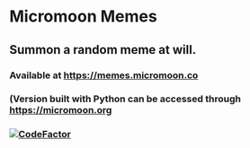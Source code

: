 # Micromoon Memes
## Summon a random meme at will.
### Available at https://memes.micromoon.co
### (Version built with Python can be accessed through https://micromoon.org
### [![CodeFactor](https://www.codefactor.io/repository/github/mehmetcankahveci/memes.micromoon.co/badge)](https://www.codefactor.io/repository/github/mehmetcankahveci/memes.micromoon.co)

